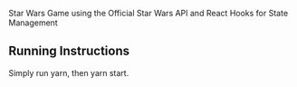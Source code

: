 Star Wars Game using the Official Star Wars API and React Hooks for State Management

## Running Instructions

Simply run yarn, then yarn start.